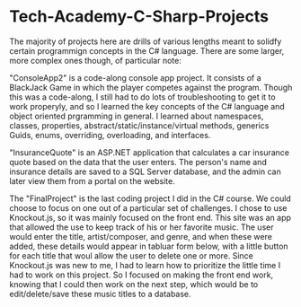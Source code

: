 # Tech-Academy-C-Sharp-Projects

The majority of projects here are drills of various lengths meant to solidfy certain programmign concepts in the C# language. There are some larger, more complex ones though, of particular note:

"ConsoleApp2" is a code-along console app project. It consists of a BlackJack Game in which the player competes against the program. Though this was a code-along, I still had to do lots of troubleshooting to get it to work properyly, and so I learned the key concepts of the C# language and object oriented prgramming in general. 
I learned about namespaces, classes, properties, abstract/static/instance/virtual methods, generics Guids, enums, overriding, overloading, and interfaces.

"InsuranceQuote" is an ASP.NET application that calculates a car insurance quote based on the data that the user enters.  The person's name and insurance details are saved to a SQL Server database, and the admin can later view them from a portal on the website.

The "FinalProject" is the last coding project I did in the C# course. We could choose to focus on one out of a particular set of challenges. I chose to use Knockout.js, so it was mainly focused on the front end. This site was an app that allowed the use to keep track of his or her favorite music.  The user would enter the title, artist/composer, and genre, and when these were added, these details would appear in tabluar form below, with a little button for each title that woul allow the user to delete one or more. Since Knockout.js was new to me, I had to learn how to prioritize the little time I had to work on this project. So I focused on making the front end work, knowing that I could then work on the next step, which would be to edit/delete/save these music titles to a database.
